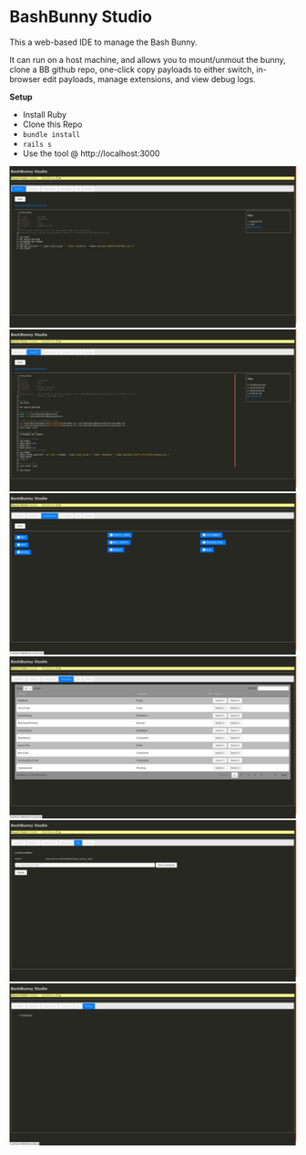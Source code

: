 # BashBunny Studio

This a web-based IDE to manage the Bash Bunny.

It can run on a host machine, and allows you to mount/unmout the bunny, clone a BB github repo, one-click copy payloads to either switch, in-browser edit payloads, manage extensions, and view debug logs.

**Setup**
- Install Ruby
- Clone this Repo
- `bundle install`
- `rails s`
- Use the tool @ http://localhost:3000

![alt text](public/screens/1.png)
![alt text](public/screens/2.png)
![alt text](public/screens/3.png)
![alt text](public/screens/4.png)
![alt text](public/screens/5.png)
![alt text](public/screens/6.png)